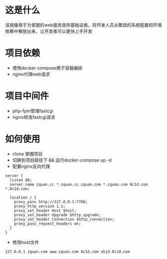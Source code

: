 # 这是什么
该镜像用于为掌圈的web服务提供基础设施，将开发人员从繁琐的系统配置和环境依赖中解放出来，让开发者可以更快上手开发

# 项目依赖
- 使用docker-compose用于容器编排
- nginx代理web请求

# 项目中间件
- php-fpm管理fastcgi
- nginx转发fastcgi请求


# 如何使用
- clone 掌圈项目
- 切换到项目路径下 && 运行docker-compose up -d
- 配置nginx反向代理
```nginx
server {
  listen 80;
  server_name zquan.cc *.zquan.cc zquan.com *.zquan.com 0c1d.com *.0c1d.com;

  location / {
    proxy_pass http://127.0.0.1:7788;
    proxy_http_version 1.1;
    proxy_set_header Host $host;
    proxy_set_header Upgrade $http_upgrade;
    proxy_set_header Connection $http_connection;
    proxy_pass_request_headers on;
  }
}
```
- 修改host文件
```
127.0.0.1 zquan.com www.zquan.com 0c1d.com xhjd.0c1d.com
```